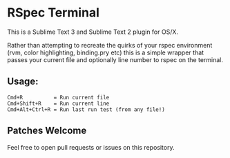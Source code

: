 # RSpec Terminal

This is a Sublime Text 3 and Sublime Text 2 plugin for OS/X.

Rather than attempting to recreate the quirks of your rspec environment (rvm, color highlighting, binding.pry etc) this is a simple wrapper that passes your current file and optionally line number to rspec on the terminal.

## Usage:

    Cmd+R          = Run current file
    Cmd+Shift+R    = Run current line
    Cmd+Alt+Ctrl+R = Run last run test (from any file!)

## Patches Welcome

Feel free to open pull requests or issues on this repository.
